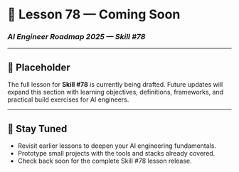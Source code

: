# 🚧 Lesson 78 — Coming Soon

### *AI Engineer Roadmap 2025 — Skill #78*

---

## 🚧 Placeholder
The full lesson for **Skill #78** is currently being drafted. Future updates will expand this section with learning objectives, definitions, frameworks, and practical build exercises for AI engineers.

---

## 📌 Stay Tuned
* Revisit earlier lessons to deepen your AI engineering fundamentals.
* Prototype small projects with the tools and stacks already covered.
* Check back soon for the complete Skill #78 lesson release.
